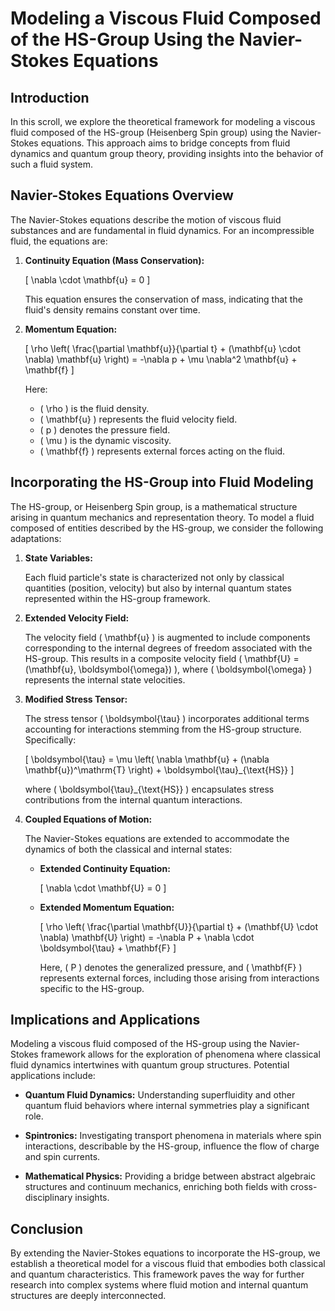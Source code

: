 # Modeling a Viscous Fluid Composed of the HS-Group Using the Navier-Stokes Equations

## Introduction

In this scroll, we explore the theoretical framework for modeling a viscous fluid composed of the HS-group (Heisenberg Spin group) using the Navier-Stokes equations. This approach aims to bridge concepts from fluid dynamics and quantum group theory, providing insights into the behavior of such a fluid system.

## Navier-Stokes Equations Overview

The Navier-Stokes equations describe the motion of viscous fluid substances and are fundamental in fluid dynamics. For an incompressible fluid, the equations are:

1. **Continuity Equation (Mass Conservation):**

   \[
   \nabla \cdot \mathbf{u} = 0
   \]

   This equation ensures the conservation of mass, indicating that the fluid's density remains constant over time.

2. **Momentum Equation:**

   \[
   \rho \left( \frac{\partial \mathbf{u}}{\partial t} + (\mathbf{u} \cdot \nabla) \mathbf{u} \right) = -\nabla p + \mu \nabla^2 \mathbf{u} + \mathbf{f}
   \]

   Here:
   - \( \rho \) is the fluid density.
   - \( \mathbf{u} \) represents the fluid velocity field.
   - \( p \) denotes the pressure field.
   - \( \mu \) is the dynamic viscosity.
   - \( \mathbf{f} \) represents external forces acting on the fluid.

## Incorporating the HS-Group into Fluid Modeling

The HS-group, or Heisenberg Spin group, is a mathematical structure arising in quantum mechanics and representation theory. To model a fluid composed of entities described by the HS-group, we consider the following adaptations:

1. **State Variables:**

   Each fluid particle's state is characterized not only by classical quantities (position, velocity) but also by internal quantum states represented within the HS-group framework.

2. **Extended Velocity Field:**

   The velocity field \( \mathbf{u} \) is augmented to include components corresponding to the internal degrees of freedom associated with the HS-group. This results in a composite velocity field \( \mathbf{U} = (\mathbf{u}, \boldsymbol{\omega}) \), where \( \boldsymbol{\omega} \) represents the internal state velocities.

3. **Modified Stress Tensor:**

   The stress tensor \( \boldsymbol{\tau} \) incorporates additional terms accounting for interactions stemming from the HS-group structure. Specifically:

   \[
   \boldsymbol{\tau} = \mu \left( \nabla \mathbf{u} + (\nabla \mathbf{u})^\mathrm{T} \right) + \boldsymbol{\tau}_{\text{HS}}
   \]

   where \( \boldsymbol{\tau}_{\text{HS}} \) encapsulates stress contributions from the internal quantum interactions.

4. **Coupled Equations of Motion:**

   The Navier-Stokes equations are extended to accommodate the dynamics of both the classical and internal states:

   - **Extended Continuity Equation:**

     \[
     \nabla \cdot \mathbf{U} = 0
     \]

   - **Extended Momentum Equation:**

     \[
     \rho \left( \frac{\partial \mathbf{U}}{\partial t} + (\mathbf{U} \cdot \nabla) \mathbf{U} \right) = -\nabla P + \nabla \cdot \boldsymbol{\tau} + \mathbf{F}
     \]

     Here, \( P \) denotes the generalized pressure, and \( \mathbf{F} \) represents external forces, including those arising from interactions specific to the HS-group.

## Implications and Applications

Modeling a viscous fluid composed of the HS-group using the Navier-Stokes framework allows for the exploration of phenomena where classical fluid dynamics intertwines with quantum group structures. Potential applications include:

- **Quantum Fluid Dynamics:** Understanding superfluidity and other quantum fluid behaviors where internal symmetries play a significant role.

- **Spintronics:** Investigating transport phenomena in materials where spin interactions, describable by the HS-group, influence the flow of charge and spin currents.

- **Mathematical Physics:** Providing a bridge between abstract algebraic structures and continuum mechanics, enriching both fields with cross-disciplinary insights.

## Conclusion

By extending the Navier-Stokes equations to incorporate the HS-group, we establish a theoretical model for a viscous fluid that embodies both classical and quantum characteristics. This framework paves the way for further research into complex systems where fluid motion and internal quantum structures are deeply interconnected.
